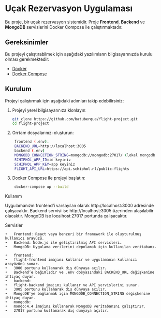 # Uçak Rezervasyon Uygulaması

Bu proje, bir uçak rezervasyon sistemidir. Proje **Frontend**, **Backend** ve **MongoDB** servislerini Docker Compose ile çalıştırmaktadır.

## Gereksinimler

Bu projeyi çalıştırabilmek için aşağıdaki yazılımların bilgisayarınızda kurulu olması gerekmektedir:

- [Docker](https://www.docker.com/)
- [Docker Compose](https://docs.docker.com/compose/)

## Kurulum

Projeyi çalıştırmak için aşağıdaki adımları takip edebilirsiniz:

1. Projeyi yerel bilgisayarınıza klonlayın:

   ```bash
   git clone https://github.com/batuberque/flight-project.git
   cd flight-project
   
2. Orrtam dosyalarınızı oluşturun:
	
 	```bash
     frontend (.env):
     BACKEND_URL=http://localhost:3005
     backend (.env)
     MONGODB_CONNECTION_STRING=mongodb://mongodb:27017/ (lokal mongodb bağlantısı için bu url)
     SCHIPHOL_APP_ID=id keyiniz
     SCHIPHOL_APP_KEY=app keyiniz
     FLIGHT_API_URL=https://api.schiphol.nl/public-flights


4. Docker Compose ile projeyi başlatın:

    ```bash
     docker-compose up --build

Kullanım

Uygulamanızın frontend’i varsayılan olarak http://localhost:3000 adresinde çalışacaktır. Backend servisi ise http://localhost:3005 üzerinden ulaşılabilir olacaktır. MongoDB ise localhost:27017 portunda çalışacaktır.

Servisler

	•	Frontend: React veya benzeri bir framework ile oluşturulmuş kullanıcı arayüzü.
	•	Backend: Node.js ile geliştirilmiş API servisleri.
	•	MongoDB: Uygulama verilerini depolamak için kullanılan veritabanı.

	•	frontend:
	•	flight-frontend imajını kullanır ve uygulamanın kullanıcı arayüzünü sunar.
	•	3000 portunu kullanarak dış dünyaya açılır.
	•	Backend’e bağımlıdır ve .env dosyasındaki BACKEND_URL değişkenine ihtiyaç duyar.
	•	backend:
	•	flight-backend imajını kullanır ve API servislerini sunar.
	•	3005 portunu kullanarak dış dünyaya açılır.
	•	MongoDB’ye bağlanmak için MONGODB_CONNECTION_STRING değişkenine ihtiyaç duyar.
	•	mongodb:
	•	mongo:4.4 imajını kullanarak MongoDB veritabanını çalıştırır.
	•	27017 portunu kullanarak dış dünyaya açılır.
